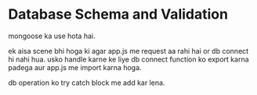 # Database Schema and Validation 

mongoose ka use hota hai. 

ek aisa scene bhi hoga ki agar app.js me request aa rahi hai or db connect hi nahi hua. usko handle karne ke liye 
db connect function ko export karna padega aur app.js me import karna hoga. 

db operation ko try catch block me add kar lena. 




